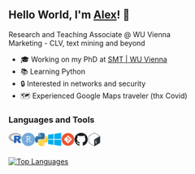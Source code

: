 ## Hello World, I'm [Alex](https://akulumbeg.me)! 👋

Research and Teaching Associate @ WU Vienna  
Marketing - CLV, text mining and beyond

- 🎓 Working on my PhD at [SMT | WU Vienna](https://wu.ac.at/sm)
- 📚 Learning Python
- 🔒 Interested in networks and security
- 🗺️ Experienced Google Maps traveler (thx Covid)

<!-- social links will come here h3 -->

<!-- 🖊️ blogposts will come here h3 -->

### Languages and Tools

<!-- R -->
<img align="left" alt="R" width="26px" src="/assets/lang/r.svg" />
<!-- RStudio -->
<img align="left" alt="RStudio" width="26px" src="/assets/lang/rstudio.svg" />
<!-- Python -->
<img align="left" alt="Python" width="26px" src="/assets/lang/python.svg" />
<!-- Windows -->
<img align="left" alt="Windows" width="26px" src="/assets/lang/windows.svg" />
<!-- Git -->
<img align="left" alt="Git" width="26px" src="/assets/lang/git.svg" />
<!-- GitHub -->
<img align="left" alt="GitHub" width="26px" src="/assets/lang/github.svg" />
<!-- Bash/Shell -->
<img align="left" alt="BashShell" width="26px" src="/assets/lang/bash.svg" />

<br />
<br /> 

<!-- to come: Kotlin, C++, PyCharm, VSCode, Linux -->
<!-- ![Alexander's GitHub stats](https://github-readme-stats.vercel.app/api?username=akulumbeg&show_icons=true) -->
[![Top Languages](https://github-readme-stats.vercel.app/api/top-langs/?username=akulumbeg)]()